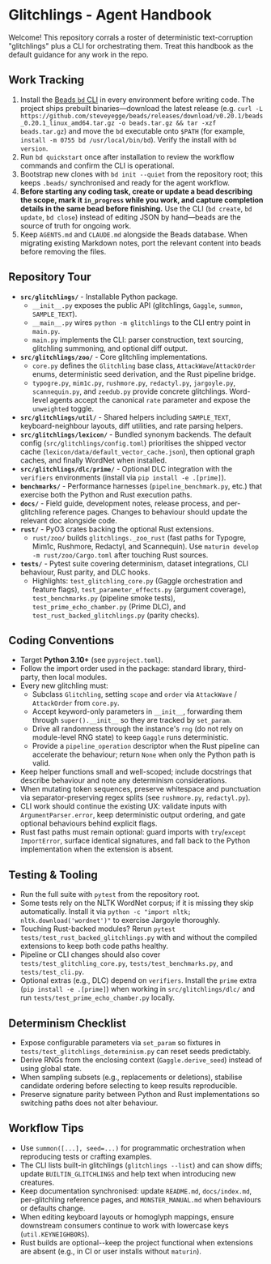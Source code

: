 # Glitchlings - Agent Handbook

Welcome! This repository corrals a roster of deterministic text-corruption "glitchlings" plus a CLI for orchestrating them. Treat this handbook as the default guidance for any work in the repo.

## Work Tracking
1. Install the [Beads `bd` CLI](https://github.com/steveyegge/beads) in every environment before writing code. The project ships prebuilt binaries—download the latest release (e.g. `curl -L https://github.com/steveyegge/beads/releases/download/v0.20.1/beads_0.20.1_linux_amd64.tar.gz -o beads.tar.gz && tar -xzf beads.tar.gz`) and move the `bd` executable onto `$PATH` (for example, `install -m 0755 bd /usr/local/bin/bd`). Verify the install with `bd version`.
2. Run `bd quickstart` once after installation to review the workflow commands and confirm the CLI is operational.
3. Bootstrap new clones with `bd init --quiet` from the repository root; this keeps `.beads/` synchronised and ready for the agent workflow.
4. **Before starting any coding task, create or update a bead describing the scope, mark it `in_progress` while you work, and capture completion details in the same bead before finishing.** Use the CLI (`bd create`, `bd update`, `bd close`) instead of editing JSON by hand—beads are the source of truth for ongoing work.
5. Keep `AGENTS.md` and `CLAUDE.md` alongside the Beads database. When migrating existing Markdown notes, port the relevant content into beads before removing the files.

## Repository Tour
- **`src/glitchlings/`** - Installable Python package.
  - `__init__.py` exposes the public API (glitchlings, `Gaggle`, `summon`, `SAMPLE_TEXT`).
  - `__main__.py` wires `python -m glitchlings` to the CLI entry point in `main.py`.
  - `main.py` implements the CLI: parser construction, text sourcing, glitchling summoning, and optional diff output.
- **`src/glitchlings/zoo/`** - Core glitchling implementations.
  - `core.py` defines the `Glitchling` base class, `AttackWave`/`AttackOrder` enums, deterministic seed derivation, and the Rust pipeline bridge.
  - `typogre.py`, `mim1c.py`, `rushmore.py`, `redactyl.py`, `jargoyle.py`, `scannequin.py`, and `zeedub.py` provide concrete glitchlings. Word-level agents accept the canonical `rate` parameter and expose the `unweighted` toggle.
- **`src/glitchlings/util/`** - Shared helpers including `SAMPLE_TEXT`, keyboard-neighbour layouts, diff utilities, and rate parsing helpers.
- **`src/glitchlings/lexicon/`** - Bundled synonym backends. The default config (`src/glitchlings/config.toml`) prioritises the shipped vector cache (`lexicon/data/default_vector_cache.json`), then optional graph caches, and finally WordNet when installed.
- **`src/glitchlings/dlc/prime/`** - Optional DLC integration with the `verifiers` environments (install via `pip install -e .[prime]`).
- **`benchmarks/`** - Performance harnesses (`pipeline_benchmark.py`, etc.) that exercise both the Python and Rust execution paths.
- **`docs/`** - Field guide, development notes, release process, and per-glitchling reference pages. Changes to behaviour should update the relevant doc alongside code.
- **`rust/`** - PyO3 crates backing the optional Rust extensions.
  - `rust/zoo/` builds `glitchlings._zoo_rust` (fast paths for Typogre, Mim1c, Rushmore, Redactyl, and Scannequin). Use `maturin develop -m rust/zoo/Cargo.toml` after touching Rust sources.
- **`tests/`** - Pytest suite covering determinism, dataset integrations, CLI behaviour, Rust parity, and DLC hooks.
  - Highlights: `test_glitchling_core.py` (Gaggle orchestration and feature flags), `test_parameter_effects.py` (argument coverage), `test_benchmarks.py` (pipeline smoke tests), `test_prime_echo_chamber.py` (Prime DLC), and `test_rust_backed_glitchlings.py` (parity checks).

## Coding Conventions
- Target **Python 3.10+** (see `pyproject.toml`).
- Follow the import order used in the package: standard library, third-party, then local modules.
- Every new glitchling must:
  - Subclass `Glitchling`, setting `scope` and `order` via `AttackWave` / `AttackOrder` from `core.py`.
  - Accept keyword-only parameters in `__init__`, forwarding them through `super().__init__` so they are tracked by `set_param`.
  - Drive all randomness through the instance's `rng` (do not rely on module-level RNG state) to keep `Gaggle` runs deterministic.
  - Provide a `pipeline_operation` descriptor when the Rust pipeline can accelerate the behaviour; return `None` when only the Python path is valid.
- Keep helper functions small and well-scoped; include docstrings that describe behaviour and note any determinism considerations.
- When mutating token sequences, preserve whitespace and punctuation via separator-preserving regex splits (see `rushmore.py`, `redactyl.py`).
- CLI work should continue the existing UX: validate inputs with `ArgumentParser.error`, keep deterministic output ordering, and gate optional behaviours behind explicit flags.
- Rust fast paths must remain optional: guard imports with `try`/`except ImportError`, surface identical signatures, and fall back to the Python implementation when the extension is absent.

## Testing & Tooling
- Run the full suite with `pytest` from the repository root.
- Some tests rely on the NLTK WordNet corpus; if it is missing they skip automatically. Install it via `python -c "import nltk; nltk.download('wordnet')"` to exercise Jargoyle thoroughly.
- Touching Rust-backed modules? Rerun `pytest tests/test_rust_backed_glitchlings.py` with and without the compiled extensions to keep both code paths healthy.
- Pipeline or CLI changes should also cover `tests/test_glitchling_core.py`, `tests/test_benchmarks.py`, and `tests/test_cli.py`.
- Optional extras (e.g., DLC) depend on `verifiers`. Install the `prime` extra (`pip install -e .[prime]`) when working in `src/glitchlings/dlc/` and run `tests/test_prime_echo_chamber.py` locally.

## Determinism Checklist
- Expose configurable parameters via `set_param` so fixtures in `tests/test_glitchlings_determinism.py` can reset seeds predictably.
- Derive RNGs from the enclosing context (`Gaggle.derive_seed`) instead of using global state.
- When sampling subsets (e.g., replacements or deletions), stabilise candidate ordering before selecting to keep results reproducible.
- Preserve signature parity between Python and Rust implementations so switching paths does not alter behaviour.

## Workflow Tips
- Use `summon([...], seed=...)` for programmatic orchestration when reproducing tests or crafting examples.
- The CLI lists built-in glitchlings (`glitchlings --list`) and can show diffs; update `BUILTIN_GLITCHLINGS` and help text when introducing new creatures.
- Keep documentation synchronised: update `README.md`, `docs/index.md`, per-glitchling reference pages, and `MONSTER_MANUAL.md` when behaviours or defaults change.
- When editing keyboard layouts or homoglyph mappings, ensure downstream consumers continue to work with lowercase keys (`util.KEYNEIGHBORS`).
- Rust builds are optional--keep the project functional when extensions are absent (e.g., in CI or user installs without `maturin`).
